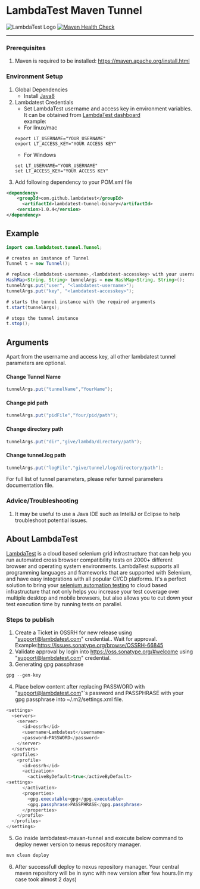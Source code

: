 
# LambdaTest Maven Tunnel
![LambdaTest Logo](https://www.lambdatest.com/static/images/logo.svg)
[![Maven Health Check](https://github.com/LambdaTest/lambdatest-maven-tunnel/actions/workflows/healthCheck.yml/badge.svg)](https://github.com/LambdaTest/lambdatest-maven-tunnel/actions/workflows/healthCheck.yml)

---

### Prerequisites
1. Maven is required to be installed:
   https://maven.apache.org/install.html

### Environment Setup
1. Global Dependencies
    * Install [Java8](https://www.oracle.com/technetwork/java/javase/downloads/jdk8-downloads-2133151.html)
2. Lambdatest Credentials
    * Set LambdaTest username and access key in environment variables. It can be obtained from [LambdaTest dashboard](https://automation.lambdatest.com/)    
    example:
    - For linux/mac
    ```
    export LT_USERNAME="YOUR_USERNAME"
    export LT_ACCESS_KEY="YOUR ACCESS KEY"
    
    ```
    - For Windows
    ```
    set LT_USERNAME="YOUR_USERNAME"
    set LT_ACCESS_KEY="YOUR ACCESS KEY"
    
    ```
3. Add following dependency to your POM.xml file
```xml
<dependency>
    <groupId>com.github.lambdatest</groupId>
	  <artifactId>lambdatest-tunnel-binary</artifactId>
    <version>1.0.4</version>
</dependency>
```
## Example

```java
import com.lambdatest.tunnel.Tunnel;

# creates an instance of Tunnel
Tunnel t = new Tunnel();

# replace <lambdatest-username>,<lambdatest-accesskey> with your username and key. You can also set an environment variable - "LT_USERNAME" and "LT_ACCESS_KEY".
HashMap<String, String> tunnelArgs = new HashMap<String, String>();
tunnelArgs.put("user", "<lambdatest-username>");
tunnelArgs.put("key", "<lambdatest-accesskey>");

# starts the tunnel instance with the required arguments
t.start(tunnelArgs);

# stops the tunnel instance
t.stop();
```
## Arguments

Apart from the username and access key, all other lambdatest tunnel parameters are optional.

#### Change Tunnel Name
```java
tunnelArgs.put("tunnelName","YourName");
```
#### Change pid path
```java
tunnelArgs.put("pidFile","Your/pid/path");
```
#### Change directory path
```java
tunnelArgs.put("dir","give/lambda/directory/path");
```
#### Change tunnel.log path
```java
tunnelArgs.put("logFile","give/tunnel/log/directory/path");
```
For full list of tunnel parameters, please refer tunnel parameters documentation file.

### Advice/Troubleshooting
1. It may be useful to use a Java IDE such as IntelliJ or Eclipse to help troubleshoot potential issues. 

## About LambdaTest
[LambdaTest](https://www.lambdatest.com/) is a cloud based selenium grid infrastructure that can help you run automated cross browser compatibility tests on 2000+ different browser and operating system environments. LambdaTest supports all programming languages and frameworks that are supported with Selenium, and have easy integrations with all popular CI/CD platforms. It's a perfect solution to bring your [selenium automation testing](https://www.lambdatest.com/selenium-automation) to cloud based infrastructure that not only helps you increase your test coverage over multiple desktop and mobile browsers, but also allows you to cut down your test execution time by running tests on parallel.

### Steps to publish
1. Create a Ticket in OSSRH for new release using "support@lambdatest.com" credential.. Wait for approval.
   Example:https://issues.sonatype.org/browse/OSSRH-66845
2. Validate approval by login into https://oss.sonatype.org/#welcome using "support@lambdatest.com" credential.
3. Generating gpg passphrase
```java
gpg --gen-key
``` 
4. Place below content after replacing PASSWORD with "support@lambdatest.com"`s password and PASSPHRASE with your gpg passphrase into ~/.m2/settings.xml file.
```java
<settings>
  <servers>
    <server>
      <id>ossrh</id>
      <username>Lambdatest</username>
      <password>PASSWORD</password>
    </server>
  </servers>
  <profiles>
    <profile>
      <id>ossrh</id>
      <activation>
        <activeByDefault>true</activeByDefault>
<settings>
      </activation>
      <properties>
        <gpg.executable>gpg</gpg.executable>
        <gpg.passphrase>PASSPHRASE</gpg.passphrase>
      </properties>
    </profile>
  </profiles>
</settings>
```
5. Go inside lambdatest-mavan-tunnel and execute below command to deploy newer version to nexus repository manager.
```java
mvn clean deploy
```
6. After successfull deploy to nexus repository manager. Your central maven repository will be in sync with new version after few hours.(In my case took almost 2 days)
